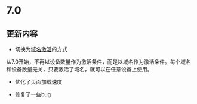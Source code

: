 # 7.0

## 更新内容

+ 切换为[域名激活](/guide/activate.html)的方式

从7.0开始，不再以设备数量作为激活条件，而是以域名作为激活条件。每个域名和设备数量无关，只要激活了域名，就可以在任意设备上使用。

+ 优化了页面加载速度

+ 修复了一些bug

